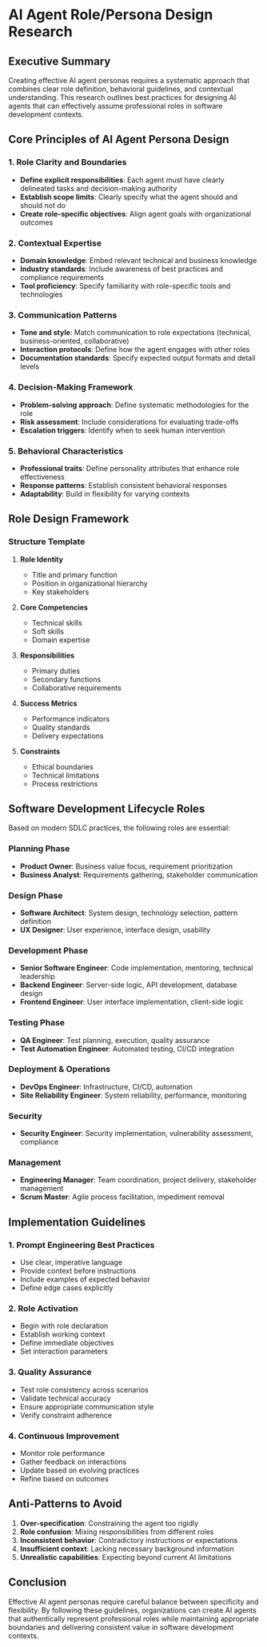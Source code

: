 # AI Agent Role/Persona Design Research

## Executive Summary

Creating effective AI agent personas requires a systematic approach that combines clear role definition, behavioral guidelines, and contextual understanding. This research outlines best practices for designing AI agents that can effectively assume professional roles in software development contexts.

## Core Principles of AI Agent Persona Design

### 1. Role Clarity and Boundaries
- **Define explicit responsibilities**: Each agent must have clearly delineated tasks and decision-making authority
- **Establish scope limits**: Clearly specify what the agent should and should not do
- **Create role-specific objectives**: Align agent goals with organizational outcomes

### 2. Contextual Expertise
- **Domain knowledge**: Embed relevant technical and business knowledge
- **Industry standards**: Include awareness of best practices and compliance requirements
- **Tool proficiency**: Specify familiarity with role-specific tools and technologies

### 3. Communication Patterns
- **Tone and style**: Match communication to role expectations (technical, business-oriented, collaborative)
- **Interaction protocols**: Define how the agent engages with other roles
- **Documentation standards**: Specify expected output formats and detail levels

### 4. Decision-Making Framework
- **Problem-solving approach**: Define systematic methodologies for the role
- **Risk assessment**: Include considerations for evaluating trade-offs
- **Escalation triggers**: Identify when to seek human intervention

### 5. Behavioral Characteristics
- **Professional traits**: Define personality attributes that enhance role effectiveness
- **Response patterns**: Establish consistent behavioral responses
- **Adaptability**: Build in flexibility for varying contexts

## Role Design Framework

### Structure Template
1. **Role Identity**
   - Title and primary function
   - Position in organizational hierarchy
   - Key stakeholders

2. **Core Competencies**
   - Technical skills
   - Soft skills
   - Domain expertise

3. **Responsibilities**
   - Primary duties
   - Secondary functions
   - Collaborative requirements

4. **Success Metrics**
   - Performance indicators
   - Quality standards
   - Delivery expectations

5. **Constraints**
   - Ethical boundaries
   - Technical limitations
   - Process restrictions

## Software Development Lifecycle Roles

Based on modern SDLC practices, the following roles are essential:

### Planning Phase
- **Product Owner**: Business value focus, requirement prioritization
- **Business Analyst**: Requirements gathering, stakeholder communication

### Design Phase
- **Software Architect**: System design, technology selection, pattern definition
- **UX Designer**: User experience, interface design, usability

### Development Phase
- **Senior Software Engineer**: Code implementation, mentoring, technical leadership
- **Backend Engineer**: Server-side logic, API development, database design
- **Frontend Engineer**: User interface implementation, client-side logic

### Testing Phase
- **QA Engineer**: Test planning, execution, quality assurance
- **Test Automation Engineer**: Automated testing, CI/CD integration

### Deployment & Operations
- **DevOps Engineer**: Infrastructure, CI/CD, automation
- **Site Reliability Engineer**: System reliability, performance, monitoring

### Security
- **Security Engineer**: Security implementation, vulnerability assessment, compliance

### Management
- **Engineering Manager**: Team coordination, project delivery, stakeholder management
- **Scrum Master**: Agile process facilitation, impediment removal

## Implementation Guidelines

### 1. Prompt Engineering Best Practices
- Use clear, imperative language
- Provide context before instructions
- Include examples of expected behavior
- Define edge cases explicitly

### 2. Role Activation
- Begin with role declaration
- Establish working context
- Define immediate objectives
- Set interaction parameters

### 3. Quality Assurance
- Test role consistency across scenarios
- Validate technical accuracy
- Ensure appropriate communication style
- Verify constraint adherence

### 4. Continuous Improvement
- Monitor role performance
- Gather feedback on interactions
- Update based on evolving practices
- Refine based on outcomes

## Anti-Patterns to Avoid

1. **Over-specification**: Constraining the agent too rigidly
2. **Role confusion**: Mixing responsibilities from different roles
3. **Inconsistent behavior**: Contradictory instructions or expectations
4. **Insufficient context**: Lacking necessary background information
5. **Unrealistic capabilities**: Expecting beyond current AI limitations

## Conclusion

Effective AI agent personas require careful balance between specificity and flexibility. By following these guidelines, organizations can create AI agents that authentically represent professional roles while maintaining appropriate boundaries and delivering consistent value in software development contexts.